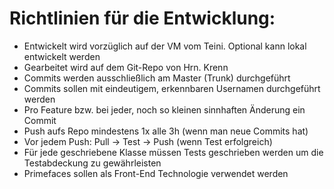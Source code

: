# Richtlinien für die Entwicklung:

* Entwickelt wird vorzüglich auf der VM vom Teini. Optional kann lokal entwickelt werden
* Gearbeitet wird auf dem Git-Repo von Hrn. Krenn
* Commits werden ausschließlich am Master (Trunk) durchgeführt
* Commits sollen mit eindeutigem, erkennbaren Usernamen durchgeführt werden
* Pro Feature bzw. bei jeder, noch so kleinen sinnhaften Änderung ein Commit
* Push aufs Repo mindestens 1x alle 3h (wenn man neue Commits hat)
* Vor jedem Push: Pull -> Test -> Push (wenn Test erfolgreich)
* Für jede geschriebene Klasse müssen Tests geschrieben werden um die Testabdeckung zu gewährleisten
* Primefaces sollen als Front-End Technologie verwendet werden
